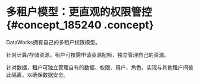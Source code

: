 # 多租户模型：更直观的权限管控 {#concept_185240 .concept}

DataWorks拥有自己的多租户权限模型。

针对计算/存储资源，租户可按需申请资源配额，独立管理自己的资源。

针对数据，租户可独立管理自有的数据、权限、用户、角色，实现与其他租户间彼此隔离，以确保数据安全。

